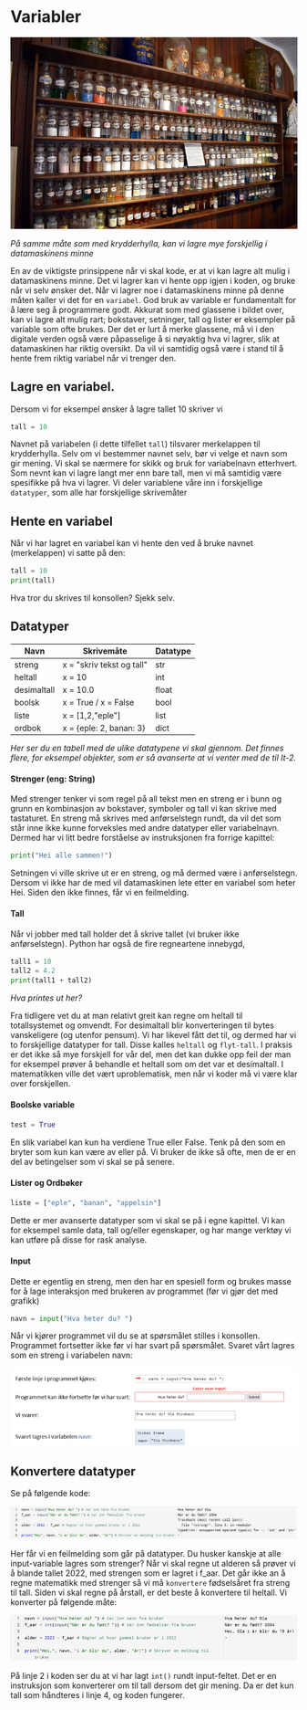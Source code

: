 # Variabler
![Variable](variable_glass.jpg)

*På samme måte som med krydderhylla, kan vi lagre mye forskjellig i datamaskinens minne*


En av de viktigste prinsippene når vi skal kode, er at vi kan lagre alt mulig i datamaskinens minne. Det vi lagrer kan vi hente opp igjen i koden, og bruke når vi selv ønsker det. Når vi lagrer noe i datamaskinens minne på denne måten kaller vi det for en `variabel`. God bruk av variable er fundamentalt for å lære seg å programmere godt. Akkurat som med glassene i bildet over, kan vi lagre alt mulig rart; bokstaver, setninger, tall og lister er eksempler på variable som ofte brukes. Der det er lurt å merke glassene, må vi i den digitale verden også være påpasselige å si nøyaktig hva vi lagrer, slik at datamaskinen har riktig oversikt. Da vil vi samtidig også være i stand til å hente frem riktig variabel når vi trenger den. 

## Lagre en variabel.
Dersom vi for eksempel ønsker å lagre tallet 10 skriver vi 

```PYTHON
tall = 10
```

 Navnet på variabelen (i dette tilfellet `tall`) tilsvarer merkelappen til krydderhylla. Selv om vi bestemmer navnet selv, bør vi velge et navn som gir mening. Vi skal se nærmere for skikk og bruk for variabelnavn etterhvert. Som nevnt kan vi lagre langt mer enn bare tall, men vi må samtidig være spesifikke på hva vi lagrer. Vi deler variablene våre inn i forskjellige `datatyper`, som alle har forskjellige skrivemåter


## Hente en variabel

Når vi har lagret en variabel kan vi hente den ved å bruke navnet (merkelappen) vi satte på den:

```PYTHON
tall = 10
print(tall)
```
Hva tror du skrives til konsollen? Sjekk selv.


## Datatyper

| Navn | Skrivemåte | Datatype |
|----------|------------|-----------|
| streng | x = "skriv tekst og tall"  | str |
| heltall  | x = 10        | int |
| desimaltall| x = 10.0    | float |
| boolsk | x = True / x = False | bool |
| liste | x = [1,2,"eple"] | list |
| ordbok| x = {eple: 2, banan: 3} | dict |

*Her ser du en tabell med de ulike datatypene vi skal gjennom. Det finnes flere, for eksempel objekter, som er så avanserte at vi venter med de til It-2.*


#### Strenger (eng: String)

Med strenger tenker vi som regel på all tekst men en streng er i bunn og grunn en kombinasjon av bokstaver, symboler og tall vi kan skrive med tastaturet. En streng må skrives med anførselstegn rundt, da vil det som står inne ikke kunne forveksles med andre datatyper eller variabelnavn. Dermed har vi litt bedre forståelse av instruksjonen fra forrige kapittel:

```PYTHON
print("Hei alle sammen!")
```

Setningen vi ville skrive ut er en streng, og må dermed være i anførselstegn. Dersom vi ikke har de med vil datamaskinen lete etter en variabel som heter Hei. Siden den ikke finnes, får vi en feilmelding.


#### Tall

Når vi jobber med tall holder det å skrive tallet (vi bruker ikke anførselstegn). Python har også de fire regneartene innebygd,  

```PYTHON
tall1 = 10
tall2 = 4.2
print(tall1 + tall2)
```

*Hva printes ut her?*

Fra tidligere vet du at man relativt greit kan regne om heltall til totallsystemet og omvendt. For desimaltall blir konverteringen til bytes vanskeligere (og utenfor pensum). Vi har likevel fått det til, og dermed har vi to forskjellige datatyper for tall. Disse kalles `heltall` og `flyt-tall`. I praksis er det ikke så mye forskjell for vår del, men det kan dukke opp feil der man for eksempel prøver å behandle et heltall som om det var et desimaltall. I matematikken ville det vært uproblematisk, men når vi koder må vi være klar over forskjellen.

#### Boolske variable

```PYTHON
test = True
```

En slik variabel kan kun ha verdiene True eller False. Tenk på den som en bryter som kun kan være av eller på. Vi bruker de ikke så ofte, men de er en del av betingelser som vi skal se på senere.

#### Lister og Ordbøker

```PYTHON
liste = ["eple", "banan", "appelsin"]
```

Dette er mer avanserte datatyper som vi skal se på i egne kapittel. Vi kan for eksempel samle data, tall og/eller egenskaper, og har mange verktøy vi kan utføre på disse for rask analyse.

#### Input

Dette er egentlig en streng, men den har en spesiell form og brukes masse for å lage interaksjon med brukeren av programmet (før vi gjør det med grafikk)

```PYTHON
navn = input("Hva heter du? ")
```

Når vi kjører programmet vil du se at spørsmålet stilles i konsollen. Programmet fortsetter ikke før vi har svart på spørsmålet. Svaret vårt lagres som en streng i variabelen navn:

![Input](input.png)


## Konvertere datatyper 

Se på følgende kode:

![Feil med input](feil.png)

Her får vi en feilmelding som går på datatyper. Du husker kanskje at alle input-variable lagres som strenger? Når vi skal regne ut alderen så prøver vi å blande tallet 2022, med strengen som er lagret i f_aar. Det går ikke an å regne matematikk med strenger så vi må `konvertere` fødselsåret fra streng til tall. Siden vi skal regne på årstall, er det beste å konvertere til heltall. Vi konverter på følgende måte:

![Feil med input - konvertering](riktig.png)

På linje 2 i koden ser du at vi har lagt `int()` rundt input-feltet. Det er en instruksjon som konverterer om til tall dersom det gir mening. Da er det kun tall som håndteres i linje 4, og koden fungerer.





